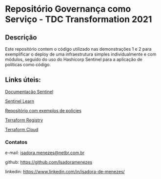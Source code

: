# Repositório Governança como Serviço - TDC Transformation 2021

## Descrição
Este repositório contem o código utilizado nas demonstrações 1 e 2 para exemplificar o deploy de uma infraestrutura simples individualmente e com módulos, seguido do uso do Hashicorp Sentinel para a aplicação de políticas como código.

## Links úteis:
[Documentação Sentinel](https://www.hashicorp.com/sentinel)

[Sentinel Learn](https://learn.hashicorp.com/tutorials/terraform/sentinel-install)

[Repositório com exemplos de policies](https://github.com/hashicorp/terraform-guides/tree/master/governance)

[Terraform Registry](https://registry.terraform.io/)

[Terraform Cloud](https://app.terraform.io/)

### Contatos
e-mail: isadora.menezes@netbr.com.br

github: https://github.com/Isadoramenezes

linkedin: https://www.linkedin.com/in/isadora-de-menezes/